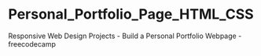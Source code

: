 # Personal_Portfolio_Page_HTML_CSS
Responsive Web Design Projects - Build a Personal Portfolio Webpage - freecodecamp
